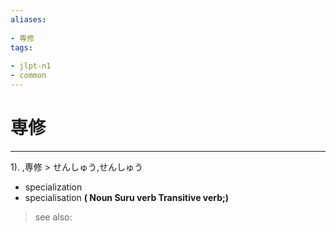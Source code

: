 ```yaml
---
aliases:
    
- 専修
tags:
    
- jlpt-n1
- common
---
```


# 専修
---
1).
,専修 > せんしゅう,せんしゅう

- specialization
- specialisation
**( Noun Suru verb Transitive verb;)**
> see also: 
            